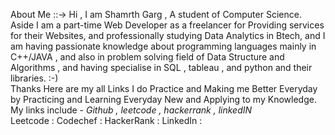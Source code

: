 About Me ::->  Hi , I am Shamrth Garg , A student of Computer Science. Aside I am a part-time Web Developer as a freelancer for Providing services for their Websites, and professionally studying Data Analytics in Btech, and I am having passionate knowledge about programming languages mainly in C++/JAVA , and also in problem solving field of Data Structure and Algorithms , and having specialise in SQL , tableau , and python and their libraries. :-) <br>
Thanks Here are my all Links I do Practice and Making me Better Everyday by Practicing and Learning Everyday New and Applying to my Knowledge.
My links include - <i> Github , leetcode , hackerrank , linkedIN </i>
<br>
Leetcode :
Codechef :
HackerRank :
LinkedIn :
